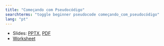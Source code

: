 ```yaml
---
title: "Começando com Pseudocódigo"
searchterms: "toggle beginner pseudocode começando_com_pseudocódigo"
lang: "pt"
---
```

 <ul>
 <li class="ng-binding">Slides:
 <a href="ProgrammingLessons/beginner/Pseudocode.pptx">PPTX</a>,
 <a href="ProgrammingLessons/beginner/Pseudocode.pdf">PDF</a>
 </li>
 <li><a href="ProgrammingLessons/beginner/PseudocodeWorksheet.pdf">Worksheet</a>
 </li>
 </ul>
